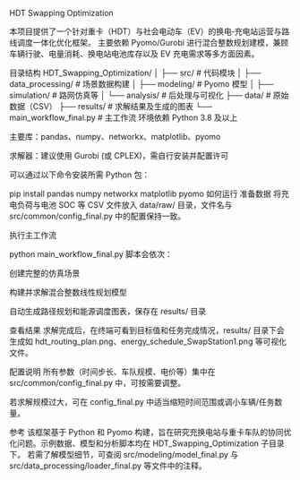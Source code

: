 HDT Swapping Optimization

本项目提供了一个针对重卡（HDT）与社会电动车（EV）的换电‑充电站运营与路线调度一体化优化框架。
主要依赖 Pyomo/Gurobi 进行混合整数规划建模，兼顾车辆行驶、电量消耗、换电站电池库存以及 EV 充电需求等多方面因素。

目录结构
HDT_Swapping_Optimization/
│
├── src/                   # 代码模块
│   ├── data_processing/   # 场景数据构建
│   ├── modeling/          # Pyomo 模型
│   ├── simulation/        # 路网仿真等
│   └── analysis/          # 后处理与可视化
├── data/                  # 原始数据（CSV）
├── results/               # 求解结果及生成的图表
└── main_workflow_final.py # 主工作流
环境依赖
Python 3.8 及以上

主要库：pandas、numpy、networkx、matplotlib、pyomo

求解器：建议使用 Gurobi (或 CPLEX)，需自行安装并配置许可

可以通过以下命令安装所需 Python 包：

pip install pandas numpy networkx matplotlib pyomo
如何运行
准备数据
将充电负荷与电池 SOC 等 CSV 文件放入 data/raw/ 目录，文件名与 src/common/config_final.py 中的配置保持一致。

执行主工作流

python main_workflow_final.py
脚本会依次：

创建完整的仿真场景

构建并求解混合整数线性规划模型

自动生成路径规划和能源调度图表，保存在 results/ 目录

查看结果
求解完成后，在终端可看到目标值和任务完成情况，results/ 目录下会生成如 hdt_routing_plan.png、energy_schedule_SwapStation1.png 等可视化文件。

配置说明
所有参数（时间步长、车队规模、电价等）集中在 src/common/config_final.py 中，可按需要调整。

若求解规模过大，可在 config_final.py 中适当缩短时间范围或调小车辆/任务数量。

参考
该框架基于 Python 和 Pyomo 构建，旨在研究充换电站与重卡车队的协同优化问题。示例数据、模型和分析脚本均在 HDT_Swapping_Optimization 子目录下。
若需了解模型细节，可查阅 src/modeling/model_final.py 与 src/data_processing/loader_final.py 等文件中的注释。

